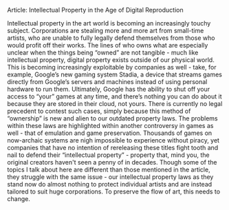 Article: Intellectual Property in the Age of Digital Reproduction

Intellectual property in the art world is becoming an increasingly touchy subject. Corporations are stealing more and more art from small-time artists, who are unable to fully legally defend themselves from those who would profit off their works. The lines of who owns what are especially unclear when the things being “owned” are not tangible - much like intellectual property, digital property exists outside of our physical world. 
This is becoming increasingly exploitable by companies as well - take, for example, Google’s new gaming system Stadia, a device that streams games directly from Google’s servers and machines instead of using personal hardware to run them. Ultimately, Google has the ability to shut off your access to “your” games at any time, and there’s nothing you can do about it because they are stored in their cloud, not yours. There is currently no legal precedent to contest such cases, simply because this method of “ownership” is new and alien to our outdated property laws. 
The problems within these laws are highlighted within another controversy in games as well - that of emulation and game preservation. Thousands of games on now-archaic systems are nigh impossible to experience without piracy, yet companies that have no intention of rereleasing these titles fight tooth and nail to defend their “intellectual property” -  property that, mind you, the original creators haven't seen a penny of in decades. 
Though some of the topics I talk about here are different than those mentioned in the article, they struggle with the same issue - our intellectual property laws as they stand now do almost nothing to protect individual artists and are instead tailored to suit huge corporations. To preserve the flow of art, this needs to change. 




